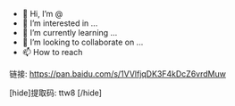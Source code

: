 - 👋 Hi, I’m @
- 👀 I’m interested in ...
- 🌱 I’m currently learning ...
- 💞️ I’m looking to collaborate on ...
- 📫 How to reach

链接: https://pan.baidu.com/s/1VVlfjqDK3F4kDcZ6vrdMuw 

[hide]提取码: ttw8 [/hide]
